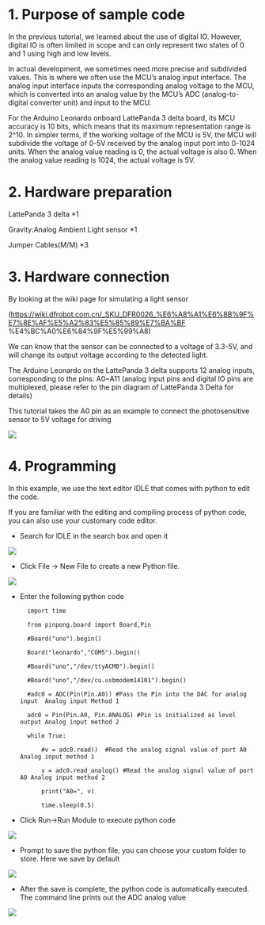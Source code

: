 # 1. **Purpose of sample code**

In the previous tutorial, we learned about the use of digital IO. However, digital IO is often limited in scope and can only represent two states of 0 and 1 using high and low levels. 

In actual development, we sometimes need more precise and subdivided values. This is where we often use the MCU’s analog input interface. The analog input interface inputs the corresponding analog voltage to the MCU, which is converted into an analog value by the MCU’s ADC (analog-to-digital converter unit) and input to the MCU. 

For the Arduino Leonardo onboard LattePanda 3 delta board, its MCU accuracy is 10 bits, which means that its maximum representation range is 2^10. In simpler terms, if the working voltage of the MCU is 5V, the MCU will subdivide the voltage of 0-5V received by the analog input port into 0-1024 units. When the analog value reading is 0, the actual voltage is also 0. When the analog value reading is 1024, the actual voltage is 5V.

# 2. **Hardware preparation**

LattePanda 3 delta 					*1

Gravity:Analog Ambient Light sensor		*1

Jumper Cables(M/M)					*3

# 3. **Hardware connection**

By looking at the wiki page for simulating a light sensor

(https://wiki.dfrobot.com.cn/_SKU_DFR0026_%E6%A8%A1%E6%8B%9F%E7%8E%AF%E5%A2%83%E5%85%89%E7%BA%BF %E4%BC%A0%E6%84%9F%E5%99%A8)

We can know that the sensor can be connected to a voltage of 3.3-5V, and will change its output voltage according to the detected light.

The Arduino Leonardo on the LattePanda 3 delta supports 12 analog inputs, corresponding to the pins: A0~A11 (analog input pins and digital IO pins are multiplexed, please refer to the pin diagram of LattePanda 3 Delta for details)

This tutorial takes the A0 pin as an example to connect the photosensitive sensor to 5V voltage for driving

 



![](https://img.dfrobot.com.cn/wiki/62b2fb5caa613609f271523c/80a2c0b3acb15109c3057931ffd3bf29.png)

 

 

# 4. **Programming**

In this example, we use the text editor IDLE that comes with python to edit the code.

If you are familiar with the editing and compiling process of python code, you can also use your customary code editor.

 

- Search for IDLE in the search box and open it

![](https://img.dfrobot.com.cn/wiki/62b2fb5caa613609f271523c/4e6691a9e557c9cf243ccf6332785a32.png)

- Click File -> New File to create a new Python file.

![](https://img.dfrobot.com.cn/wiki/62b2fb5caa613609f271523c/39f9fd275ae7c3e3e09f836eec26f0e7.png)

- Enter the following python code

		import time
		
		from pinpong.board import Board,Pin
		
		#Board("uno").begin()        
		
		Board("leonardo","COM5").begin() 
		
		#Board("uno","/dev/ttyACM0").begin() 
		
		#Board("uno","/dev/cu.usbmodem14101").begin()  
		
		#adc0 = ADC(Pin(Pin.A0)) #Pass the Pin into the DAC for analog input  Analog input Method 1
		
		adc0 = Pin(Pin.A0, Pin.ANALOG) #Pin is initialized as level output Analog input method 2
		
		while True:
		
			#v = adc0.read()  #Read the analog signal value of port A0 Analog input method 1
		
			v = adc0.read_analog() #Read the analog signal value of port A0 Analog input method 2
		
			print("A0=", v)
		
			time.sleep(0.5)

 

 

 

 

-  Click Run->Run Module to execute python code

![](https://img.dfrobot.com.cn/wiki/62b2fb5caa613609f271523c/0f9eea40d12fe69f7b75e7eb05f04c9b.png)

 

-  Prompt to save the python file, you can choose your custom folder to store. Here we save by default

![](https://img.dfrobot.com.cn/wiki/62b2fb5caa613609f271523c/e6bf48cf07b83111000bb9383456836e.png)



- After the save is complete, the python code is automatically executed. The command line prints out the ADC analog value

![](https://img.dfrobot.com.cn/wiki/62b2fb5caa613609f271523c/0a22856870d05429b5740af75e9179c6.png)

 

 

 